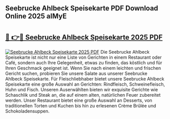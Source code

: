 ## Seebrucke Ahlbeck Speisekarte PDF Download Online 2025 aIMyE

# <h2><a href="http://gc8rmg1.nevu.top/?p=Seebrucke+Ahlbeck+Speisekarte">🔗 👉🔴 Seebrucke Ahlbeck Speisekarte 2025 PDF</a></h2>

[![Seebrucke Ahlbeck Speisekarte 2025 PDF](https://i.imgur.com/dBaPXMq.png)](http://gc8rmg1.nevu.top/?p=Seebrucke+Ahlbeck+Speisekarte)
Die Seebrucke Ahlbeck Speisekarte ist nicht nur eine Liste von Gerichten in einem Restaurant oder Café, sondern auch Ihre Gelegenheit, etwas zu finden, das köstlich und für Ihren Geschmack geeignet ist. Wenn Sie nach einem leichten und frischen Gericht suchen, probieren Sie unsere Salate aus unserer Seebrucke Ahlbeck Speisekarte. Für Fleischliebhaber bietet unsere Seebrucke Ahlbeck Speisekarte eine große Auswahl an Gerichten: Rindfleisch, Schweinefleisch, Huhn und Fisch. Unseren Auserwählten bieten wir exquisite Gerichte wie Schaschlik und Steak an, die auf einem alten, natürlichen Feuer zubereitet werden. Unser Restaurant bietet eine große Auswahl an Desserts, von traditionellen Torten und Kuchen bis hin zu erlesenen Crème Brûlée und Schokoladensuppen.
